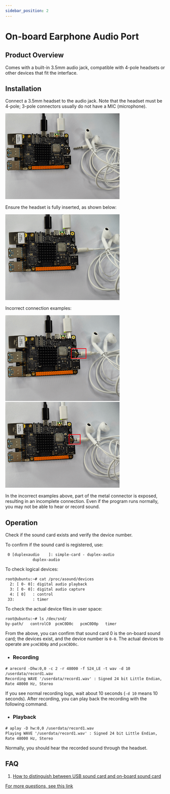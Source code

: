 ```yaml
---
sidebar_position: 2
---
```

# On-board Earphone Audio Port

## Product Overview
Comes with a built-in 3.5mm audio jack, compatible with 4-pole headsets or other devices that fit the interface.

## Installation

Connect a 3.5mm headset to the audio jack. Note that the headset must be 4-pole; 3-pole connectors usually do not have a MIC (microphone).

![image-audio-earphone](../../../../../../../static/img/03_Basic_Application/02_audio/image/image-audio-earphone.png)

Ensure the headset is fully inserted, as shown below:

![image-audio-earphone-correct](../../../../../../../static/img/03_Basic_Application/02_audio/image/image-audio-earphone-correct.png)

Incorrect connection examples:

![image-audio-earphone-error-connection1](../../../../../../../static/img/03_Basic_Application/02_audio/image/image-audio-earphone-error-connection1.png)
![image-audio-earphone-error-connection2](../../../../../../../static/img/03_Basic_Application/02_audio/image/image-audio-earphone-error-connection2.png)

In the incorrect examples above, part of the metal connector is exposed, resulting in an incomplete connection. Even if the program runs normally, you may not be able to hear or record sound.

## Operation

Check if the sound card exists and verify the device number.

To confirm if the sound card is registered, use:
```shell
 0 [duplexaudio    ]: simple-card - duplex-audio
            duplex-audio
```

To check logical devices:
```shell
root@ubuntu:~# cat /proc/asound/devices
  2: [ 0- 0]: digital audio playback
  3: [ 0- 0]: digital audio capture
  4: [ 0]   : control
 33:        : timer

```
To check the actual device files in user space:
```shell
root@ubuntu:~# ls /dev/snd/
by-path/   controlC0  pcmC0D0c   pcmC0D0p   timer    
```

From the above, you can confirm that sound card 0 is the on-board sound card; the devices exist, and the device number is `0-0`. The actual devices to operate are `pcmC0D0p` and `pcmC0D0c`.

- ### Recording

```
# arecord -Dhw:0,0 -c 2 -r 48000 -f S24_LE -t wav -d 10 /userdata/record1.wav
Recording WAVE '/userdata/record1.wav' : Signed 24 bit Little Endian, Rate 48000 Hz, Stereo
```
If you see normal recording logs, wait about 10 seconds (`-d 10` means 10 seconds). After recording, you can play back the recording with the following command.

- ### Playback
```
# aplay -D hw:0,0 /userdata/record1.wav
Playing WAVE '/userdata/record1.wav' : Signed 24 bit Little Endian, Rate 48000 Hz, Stereo
```
Normally, you should hear the recorded sound through the headset.

## FAQ
1. [How to distinguish between USB sound card and on-board sound card](../../../08_FAQ/04_multimedia.md)

[For more questions, see this link](../../../08_FAQ/04_multimedia.md)
